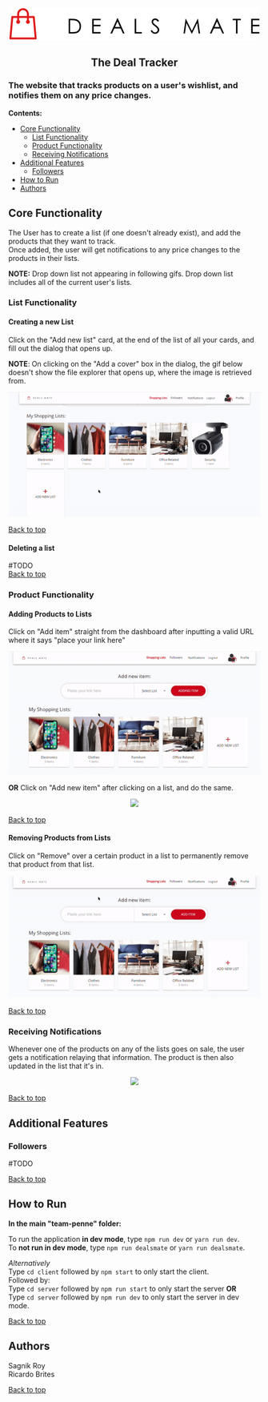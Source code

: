 <div align="center">
<img src="./client/src/assets/logo.png"/>

## The Deal Tracker

</div>

### The website that tracks products on a user's wishlist, and notifies them on any price changes.

**Contents:**

- [Core Functionality](#core-functionality)
  - [List Functionality](#list-functionality)
  - [Product Functionality](#product-functionality)
  - [Receiving Notifications](#receiving-notifications)
- [Additional Features](#additional-features)
  - [Followers](#followers)
- [How to Run](#how-to-run)
- [Authors](#authors)

## Core Functionality

The User has to create a list (if one doesn't already exist), and add the products that they want to track.\
Once added, the user will get notifications to any price changes to the products in their lists.

**NOTE:** Drop down list not appearing in following gifs. Drop down list includes all of the current user's lists.

### List Functionality

#### Creating a new List

Click on the "Add new list" card, at the end of the list of all your cards, and fill out the dialog that opens up.

**NOTE**: On clicking on the "Add a cover" box in the dialog, the gif below doesn't show the file explorer that opens up, where the image is retrieved from.

<div align="center"> <img src="./readme_assets/create_new_list.gif"/> </div>

[Back to top](#the-deal-tracker)

#### Deleting a list

#TODO\
[Back to top](#the-deal-tracker)

### Product Functionality

#### Adding Products to Lists

Click on "Add item" straight from the dashboard after inputting a valid URL where it says "place your link here"

<div align="center"> <img src="./readme_assets/add_item_from_dash.gif"/></div>

**OR** Click on "Add new item" after clicking on a list, and do the same.

<div align="center"> <img src="./readme_assets/add_item_from_list.gif"/></div>

[Back to top](#the-deal-tracker)

#### Removing Products from Lists

Click on "Remove" over a certain product in a list to permanently remove that product from that list.

<div align="center"> <img src="./readme_assets/delete_product_example.gif"/></div>

[Back to top](#the-deal-tracker)

### Receiving Notifications

Whenever one of the products on any of the lists goes on sale, the user gets a notification relaying that information. The product is then also updated in the list that it's in.

<div align="center"> <img src="./readme_assets/notifications.gif"/></div>

[Back to top](#the-deal-tracker)

## Additional Features

### Followers

#TODO

[Back to top](#the-deal-tracker)

## How to Run

**In the main "team-penne" folder:**

To run the application **in dev mode**, type `npm run dev` or `yarn run dev`.\
To **not run in dev mode**, type `npm run dealsmate` or `yarn run dealsmate`.

_Alternatively_\
Type `cd client` followed by `npm start` to only start the client.\
Followed by:\
Type `cd server` followed by `npm run start` to only start the server **OR**\
Type `cd server` followed by `npm run dev` to only start the server in dev mode.

[Back to top](#the-deal-tracker)

## Authors

Sagnik Roy\
Ricardo Brites

[Back to top](#the-deal-tracker)
